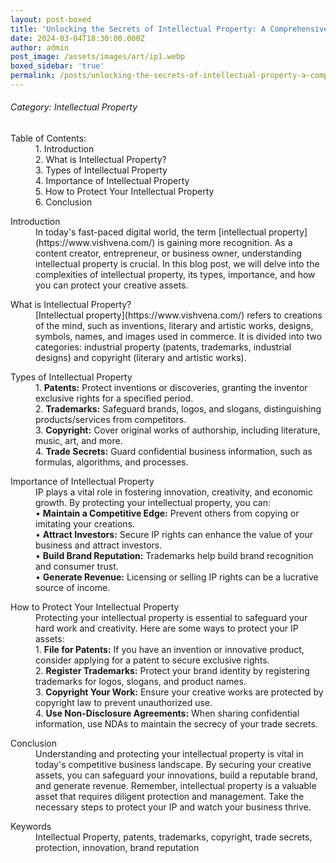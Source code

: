 ```yaml
---
layout: post-boxed
title: 'Unlocking the Secrets of Intellectual Property: A Comprehensive Guide'
date: 2024-03-04T18:30:00.000Z
author: admin
post_image: /assets/images/art/ip1.webp
boxed_sidebar: 'true'
permalink: /posts/unlocking-the-secrets-of-intellectual-property-a-comprehensive-guide
---
```


###### Category: Intellectual Property

<dl>
  <dt>Table of Contents:</dt>
  <dd>1.	Introduction</dd>
  <dd>2.	What is Intellectual Property?</dd>
  <dd>3.	Types of Intellectual Property</dd>
  <dd>4.	Importance of Intellectual Property</dd>
  <dd>5.	How to Protect Your Intellectual Property</dd>
  <dd>6.	Conclusion</dd>
</dl> 

<dl>
  <dt>Introduction</dt>
  <dd>In today's fast-paced digital world, the term [intellectual property](https://www.vishvena.com/) is gaining more recognition. As a content creator, entrepreneur, or business owner, understanding intellectual property is crucial. In this blog post, we will delve into the complexities of intellectual property, its types, importance, and how you can protect your creative assets.</dd>
</dl> 

<dl>
  <dt>What is Intellectual Property?</dt>
  <dd>[Intellectual property](https://www.vishvena.com/) refers to creations of the mind, such as inventions, literary and artistic works, designs, symbols, names, and images used in commerce. It is divided into two categories: industrial property (patents, trademarks, industrial designs) and copyright (literary and artistic works).</dd>
</dl> 

<dl>
  <dt>Types of Intellectual Property</dt>
  <dd>
1.	<b>Patents:</b> Protect inventions or discoveries, granting the inventor exclusive rights for a specified period.<br>
2.	<b>Trademarks:</b> Safeguard brands, logos, and slogans, distinguishing products/services from competitors.<br>
3.	<b>Copyright:</b> Cover original works of authorship, including literature, music, art, and more.<br>
4.	<b>Trade Secrets:</b> Guard confidential business information, such as formulas, algorithms, and processes.<br>
</dd>
</dl>

<dl>
  <dt>Importance of Intellectual Property</dt>
  <dd>
IP plays a vital role in fostering innovation, creativity, and economic growth. By protecting your intellectual property, you can:<br>
•	<b>Maintain a Competitive Edge:</b> Prevent others from copying or imitating your creations.<br>
•	<b>Attract Investors:</b> Secure IP rights can enhance the value of your business and attract investors.<br>
•	<b>Build Brand Reputation:</b> Trademarks help build brand recognition and consumer trust.<br>
•	<b>Generate Revenue:</b> Licensing or selling IP rights can be a lucrative source of income.<br>
</dd>
</dl>

<dl>
  <dt>How to Protect Your Intellectual Property</dt>
  <dd>
Protecting your intellectual property is essential to safeguard your hard work and creativity. Here are some ways to protect your IP assets:<br>
1.	<b>File for Patents:</b> If you have an invention or innovative product, consider applying for a patent to secure exclusive rights.<br>
2.	<b>Register Trademarks:</b> Protect your brand identity by registering trademarks for logos, slogans, and product names.<br>
3.	<b>Copyright Your Work:</b> Ensure your creative works are protected by copyright law to prevent unauthorized use.<br>
4.	<b>Use Non-Disclosure Agreements:</b> When sharing confidential information, use NDAs to maintain the secrecy of your trade secrets.<br>
</dd>
</dl>

<dl>
  <dt>Conclusion</dt>
  <dd>
Understanding and protecting your intellectual property is vital in today's competitive business landscape. By securing your creative assets, you can safeguard your innovations, build a reputable brand, and generate revenue. Remember, intellectual property is a valuable asset that requires diligent protection and management. Take the necessary steps to protect your IP and watch your business thrive.
</dd>
</dl>

<dl>
  <dt>Keywords</dt>
  <dd>
Intellectual Property, patents, trademarks, copyright, trade secrets, protection, innovation, brand reputation
</dd>
</dl>
